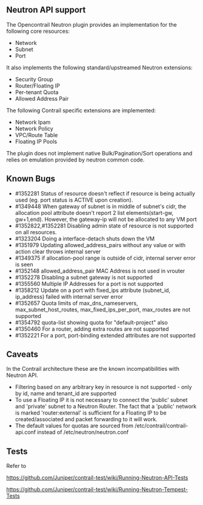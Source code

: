 Neutron API support
-------------------


The Opencontrail Neutron plugin provides an implementation for the following core resources:
   
* Network
* Subnet
* Port
    
It also implements the following standard/upstreamed Neutron extensions:

* Security Group
* Router/Floating IP
* Per-tenant Quota
* Allowed Address Pair

The following Contrail specific extensions are implemented:

* Network Ipam
* Network Policy
* VPC/Route Table
* Floating IP Pools

The plugin does not implement native Bulk/Pagination/Sort operations and relies on emulation provided by neutron common code.

## Known Bugs ##

* #1352281 Status of resource doesn't reflect if resource is being actually used (eg. port status is ACTIVE upon creation). 
* #1349448 When gateway of subnet is in middle of subnet's cidr, the allocation pool attribute doesn't report 2 list elements(start-gw, gw+1,end). However, the gateway-ip will not be allocated to any VM port
* #1352822,#1352281 Disabling admin state of resource is not supported on all resources.
* #1323204 Doing a interface-detach shuts down the VM
* #1351979 Updating allowed_address_pairs without any value or with action clear throws internal server
* #1349375 if allocation-pool range is outside of cidr, internal server error is seen
* #1352148 allowed_address_pair MAC Address is not used in vrouter
* #1352278 Disabling a subnet gateway is not supported
* #1355560 Multiple IP Addresses for a port is not supported
* #1358212 Update on a port with fixed_ips attribute (subnet_id, ip_address) failed with internal server error
* #1352657 Quota limits of max_dns_nameservers, max_subnet_host_routes, max_fixed_ips_per_port, max_routes are not supported
* #1354792 quota-list showing quota for "default-project" also
* #1350460 For a router, adding extra routes are not supported
* #1352221 For a port, port-binding extended attributes are not supported


## Caveats ##

In the Contrail architecture these are the known incompatibilities with Neutron API.

* Filtering based on any arbitrary key in resource is not supported - only by id, name and tenant_id are supported
* To use a Floating IP it is not necessary to connect the 'public' subnet and 'private' subnet to a Neutron Router. The fact that a 'public' network is marked 'router:external' is sufficient for a Floating IP to be created/associated and packet forwarding to it will work.
* The default values for quotas are sourced from /etc/contrail/contrail-api.conf instead of /etc/neutron/neutron.conf

## Tests ##

Refer to 

https://github.com/Juniper/contrail-test/wiki/Running-Neutron-API-Tests

https://github.com/Juniper/contrail-test/wiki/Running-Neutron-Tempest-Tests